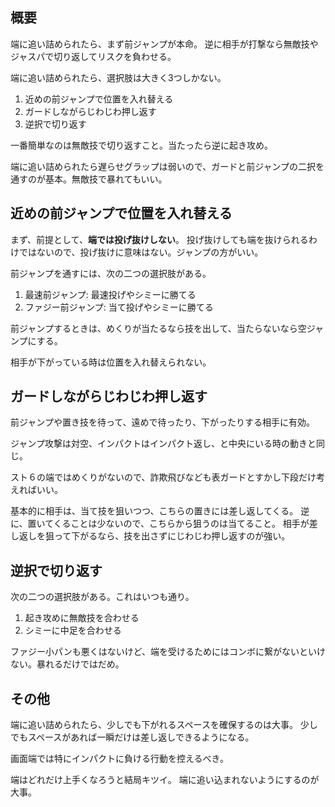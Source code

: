 ## 概要

端に追い詰められたら、まず前ジャンプが本命。
逆に相手が打撃なら無敵技やジャスパで切り返してリスクを負わせる。

端に追い詰められたら、選択肢は大きく3つしかない。

1. 近めの前ジャンプで位置を入れ替える
2. ガードしながらじわじわ押し返す
3. 逆択で切り返す

一番簡単なのは無敵技で切り返すこと。当たったら逆に起き攻め。

端に追い詰められたら遅らせグラップは弱いので、ガードと前ジャンプの二択を通すのが基本。無敵技で暴れてもいい。

## 近めの前ジャンプで位置を入れ替える

まず、前提として、**端では投げ抜けしない**。
投げ抜けしても端を抜けられるわけではないので、投げ抜けに意味はない。ジャンプの方がいい。

前ジャンプを通すには、次の二つの選択肢がある。

1. 最速前ジャンプ: 最速投げやシミーに勝てる
2. ファジー前ジャンプ: 当て投げやシミーに勝てる

前ジャンプするときは、めくりが当たるなら技を出して、当たらないなら空ジャンプにする。

相手が下がっている時は位置を入れ替えられない。

## ガードしながらじわじわ押し返す

前ジャンプや置き技を待って、遠めで待ったり、下がったりする相手に有効。

ジャンプ攻撃は対空、インパクトはインパクト返し、と中央にいる時の動きと同じ。

スト６の端ではめくりがないので、詐欺飛びなども表ガードとすかし下段だけ考えればいい。

基本的に相手は、当て技を狙いつつ、こちらの置きには差し返してくる。
逆に、置いてくることは少ないので、こちらから狙うのは当てること。
相手が差し返しを狙って下がるなら、技を出さずにじわじわ押し返すのが強い。

## 逆択で切り返す

次の二つの選択肢がある。これはいつも通り。

1. 起き攻めに無敵技を合わせる
2. シミーに中足を合わせる

ファジー小パンも悪くはないけど、端を受けるためにはコンボに繋がないといけない。暴れるだけではだめ。

## その他

端に追い詰められたら、少しでも下がれるスペースを確保するのは大事。
少しでもスペースがあれば一瞬だけは差し返しできるようになる。

画面端では特にインパクトに負ける行動を控えるべき。

端はどれだけ上手くなろうと結局キツイ。
端に追い込まれないようにするのが大事。
